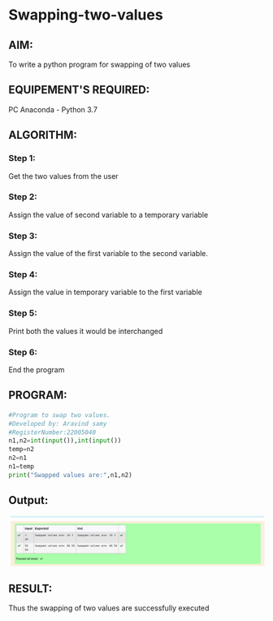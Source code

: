 # Swapping-two-values
## AIM:
To write a python program for swapping of two values
## EQUIPEMENT'S REQUIRED: 
PC
Anaconda - Python 3.7
## ALGORITHM: 
### Step 1:
Get the two values from the user
### Step 2: 
Assign the value of second variable to a temporary variable 
### Step 3: 
Assign the value of the first variable to the second variable.
### Step 4:  
Assign the value in temporary variable to the first variable
### Step 5: 
Print both the values it would be interchanged
### Step 6: 
End the program
## PROGRAM:
```python
#Program to swap two values.
#Developed by: Aravind samy
#RegisterNumber:22005040
n1,n2=int(input()),int(input())
temp=n2
n2=n1
n1=temp
print("Swapped values are:",n1,n2)
```
## Output:
![output](/outputswap.png)

## RESULT:
Thus the swapping of two values are successfully executed



